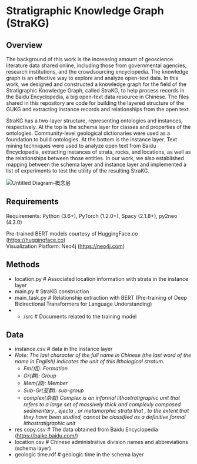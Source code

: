 # Stratigraphic Knowledge Graph (StraKG)

## Overview
The background of this work is the increasing amount of geoscience literature data shared online, including those from governmental agencies, research institutions, and the crowdsourcing encyclopedia. The knowledge graph is an effective way to explore and analyze open-text data. In this work, we designed and constructed a knowledge graph for the field of the Stratigraphic Knowledge Graph, called StraKG, to help process records in the Baidu Encyclopedia, a big open-text data resource in Chinese. The files shared in this repository are code for building the layered structure of the GUKG and extracting instance records and relationships from the open text.

StraKG has a two-layer structure, representing ontologies and instances, respectively. At the top is the schema layer for classes and properties of the ontologies. Community-level geological dictionaries were used as a foundation to build ontologies. At the bottom is the instance layer. Text mining techniques were used to analyze open text from Baidu Encyclopedia, extracting instances of strata, rocks, and locations, as well as the relationships between those entities. In our work, we also established mapping between the schema layer and instance layer and implemented a list of experiments to test the utility of the resulting StraKG.

![Untitled Diagram-概念层](https://github.com/IGCCP/StraKG/assets/39733492/b75e6360-de5d-4c6f-9b50-31a5341e5c79)


## Requirements
Requirements: Python (3.6+), PyTorch (1.2.0+), Spacy (2.1.8+), py2neo (4.3.0)

Pre-trained BERT models courtesy of HuggingFace.co (https://huggingface.co)   
Visualization Platform: Neo4j (https://neo4j.com)

## Methods

* location.py   # Associated location information with strata in the instance layer
* main.py    # StraKG construction
* main_task.py   # Relationship extraction with BERT (Pre-training of Deep Bidirectional Transformers for Language Understanding)
* * /src   # Documents related to the training model

## Data
* instance.csv   # data in the instance layer
* *Note: The last character of the full name in Chinese (the last word of the name in English) indicates the unit of this lithological stratum.*
  * *Fm(组): Formation*
  * *Gr(群): Group*
  * *Mem(段): Member*
  * *Sub-Gr(亚群): sub-group*
  * *complex(杂岩)* *Complex is an informal lithostratigraphic unit that refers to a large set of massively thick and complexly composed sedimentary* *,* *ejecta* *,* *or metamorphic strata that* *,* *to the extent that they have been studied, cannot be classified as a definitive formal lithostratigraphic unit*
* res copy.csv   # The data obtained from Baidu Encyclopedia (https://baike.baidu.com/)
* location.csv    # Chinese administrative division names and abbreviations (schema layer)
* geologic time.rdf    # geologic time in the schema layer
